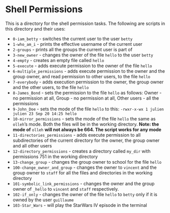 # Shell Permissions

This is a directory for the shell permission tasks. The following are scripts in this directory and their uses:

* `0-iam_betty` - switches the current user to the user `betty`
* `1-who_am_i` - prints the effective username of the current user
* `2-groups` - prints all the groups the current user is part of
* `3-new_owner` - changes the owner of the file `hello` to the user `betty`
* `4-empty` - creates an empty file called `hello`
* `5-execute` - adds execute permission to the owner of the file `hello`
* `6-multiple_permissions` - adds execute permission to the owner and the group owner, and read permission to other users, to the file `hello`
* `7-everybody` - adds execution permission to the owner, the group owner and the other users, to the file `hello`
* `8-James_Bond` - sets the permission to the file `hello` as follows: Owner - no permission at all, Group - no permission at all, Other users - all the permissions
* `9-John_Doe` - sets the mode of the file `hello` to this: `-rwxr-x-wx 1 julien julien 23 Sep 20 14:25 hello`
* `10-mirror_permissions` - sets the mode of the file `hello` the same as `olleh`’s mode. Both the files will be in the working directory. **Note: the mode of** `olleh` **will not always be 664. The script works for any mode**
* `11-directories_permissions` - adds execute permission to all subdirectories of the current directory for the owner, the group owner and all other users
* `12-directory_permissions` - creates a directory called `my_dir` with permissions 751 in the working directory
* `13-change_group` - changes the group owner to school for the file `hello`
* `100-change_owner_and_group` - changes the owner to `vincent` and the group owner to `staff` for all the files and directories in the working directory
* `101-symbolic_link_permissions` - changes the owner and the group owner of `_hello` to `vincent` and `staff` respectively.
* `102-if_only` - changes the owner of the file `hello` to `betty` only if it is owned by the user `guillaume`
* `103-Star_Wars` - will play the StarWars IV episode in the terminal
